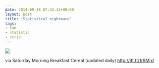 ```yaml
---
date: 2014-09-18 07:42:13+00:00
layout: post
title: 'Statistical nightmare'
tags:
- fun
- statistic
- strip
---
```


![](http://ift.tt/1r9MkRS)  


via Saturday Morning Breakfast Cereal (updated daily) http://ift.tt/1r9Mjxl
